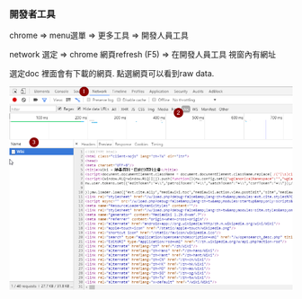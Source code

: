 ### 開發者工具
chrome => menu選單 => 更多工具 => 開發人員工具

network 選定 => chrome 網頁refresh (F5) => 在開發人員工具 視窗內有網址

選定doc 裡面會有下載的網頁. 點選網頁可以看到raw data.

![](/assets/chrome_debugger.png)



